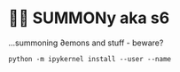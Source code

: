 # 🍋😛 SUMMONy aka s6

...summoning ∂emons and stuff - beware?

```
python -m ipykernel install --user --name
```
